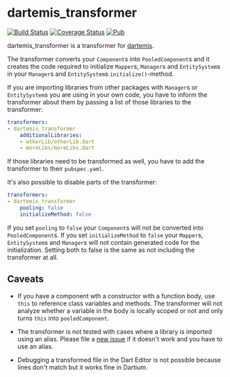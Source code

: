 dartemis_transformer
====================
[![Build Status](https://travis-ci.org/denniskaselow/dartemis_transformer.svg?branch=master)](https://travis-ci.org/denniskaselow/dartemis_transformer)
[![Coverage Status](https://coveralls.io/repos/denniskaselow/dartemis_transformer/badge.svg?branch=master&service=github)](https://coveralls.io/github/denniskaselow/dartemis_transformer?branch=master)
[![Pub](https://img.shields.io/pub/v/dartemis_transformer.svg)](https://pub.dartlang.org/packages/dartemis_transformer)

dartemis_transformer is a transformer for [dartemis](https://pub.dartlang.org/packages/dartemis).

The transformer converts your `Component`s into `PooledComponent`s and it creates the code
required to initialize `Mapper`s, `Manager`s and `EntitySystem`s in your `Manager`s and 
`EntitySystem`s `initialize()`-method.

If you are importing libraries from other packages with `Manager`s or `EntitySystem`s you
are using in your own code, you have to inform the transformer about them by passing
a list of those libraries to the transformer:

```yaml
transformers:
- dartemis_transformer
    additionalLibraries:
    - otherLib/otherLib.dart
    - moreLibs/moreLibs.dart
```

If those libraries need to be transformed as well, you have to add the transformer to 
their `pubspec.yaml`.

It's also possible to disable parts of the transformer:

```yaml
transformers:
- dartemis_transformer
    pooling: false
    initializeMethod: false
```

If you set `pooling` to `false` your `Component`s will not be converted into `PooledComponent`s.
If you set `initializeMethod` to `false` your `Mapper`s, `EntitySystem`s and `Manager`s will not contain
generated code for the initialization.
Setting both to false is the same as not including the transformer at all.

Caveats
-------
* If you have a component wth a constructor with a function body, use `this` to reference class variables and methods.
The transformer will not analyze whether a variable in the body is locally scoped or not and only turns `this` into
`pooledComponent`.

* The transformer is not tested with cases where a library is imported
using an alias. Please file a [new issue](https://github.com/denniskaselow/dartemis_transformer/issues/new)
if it doesn't work and you have to use an alias.

* Debugging a transformed file in the Dart Editor is not possible because lines don't match
but it works fine in Dartium.
